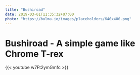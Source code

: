 ```yaml
---
title: "Bushiroad"
date: 2019-03-01T11:35:32+07:00
photo: "https://bulma.io/images/placeholders/640x480.png"
---
```

# Bushiroad - A simple game like Chrome T-rex


{{< youtube w7Ft2ymGmfc >}}
